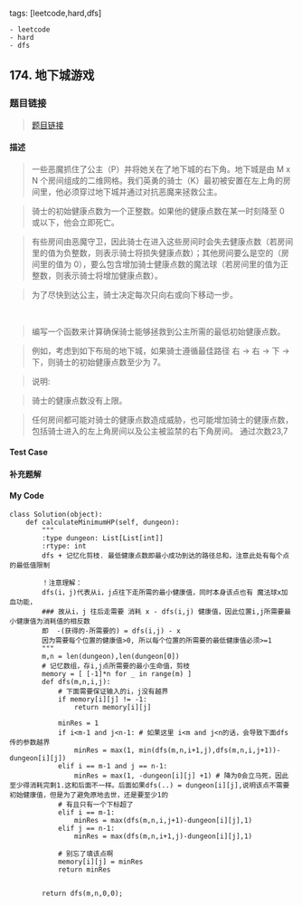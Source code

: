 tags: [leetcode,hard,dfs]

	- leetcode
	- hard
	- dfs

## 174. 地下城游戏

### 题目链接
> [题目链接](https://leetcode-cn.com/problems/dungeon-game/)

#### 描述
> 一些恶魔抓住了公主（P）并将她关在了地下城的右下角。地下城是由 M x N 个房间组成的二维网格。我们英勇的骑士（K）最初被安置在左上角的房间里，他必须穿过地下城并通过对抗恶魔来拯救公主。

> 骑士的初始健康点数为一个正整数。如果他的健康点数在某一时刻降至 0 或以下，他会立即死亡。

> 有些房间由恶魔守卫，因此骑士在进入这些房间时会失去健康点数（若房间里的值为负整数，则表示骑士将损失健康点数）；其他房间要么是空的（房间里的值为 0），要么包含增加骑士健康点数的魔法球（若房间里的值为正整数，则表示骑士将增加健康点数）。

> 为了尽快到达公主，骑士决定每次只向右或向下移动一步。

 

> 编写一个函数来计算确保骑士能够拯救到公主所需的最低初始健康点数。

> 例如，考虑到如下布局的地下城，如果骑士遵循最佳路径 右 -> 右 -> 下 -> 下，则骑士的初始健康点数至少为 7。

> 说明:

> 骑士的健康点数没有上限。

> 任何房间都可能对骑士的健康点数造成威胁，也可能增加骑士的健康点数，包括骑士进入的左上角房间以及公主被监禁的右下角房间。
通过次数23,7


#### Test Case
> 

#### 补充题解
#### My Code
```
class Solution(object):
    def calculateMinimumHP(self, dungeon):
        """
        :type dungeon: List[List[int]]
        :rtype: int
        dfs + 记忆化剪枝. 最低健康点数即最小成功到达的路径总和，注意此处有每个点的最低值限制

        ！注意理解：
        dfs(i，j)代表从i，j点往下走所需的最小健康值，同时本身该点也有 魔法球x加血功能，
        ### 故从i，j 往后走需要 消耗 x - dfs(i,j) 健康值，因此位置i,j所需要最小健康值为消耗值的相反数
        即  -(获得的-所需要的) = dfs(i,j) - x
        因为需要每个位置的健康值>0, 所以每个位置的所需要的最低健康值必须>=1
        """
        m,n = len(dungeon),len(dungeon[0])
        # 记忆数组，存i,j点所需要的最小生命值，剪枝
        memory = [ [-1]*n for _ in range(m) ]
        def dfs(m,n,i,j):
            # 下面需要保证输入的i，j没有越界
            if memory[i][j] != -1:
                return memory[i][j]

            minRes = 1
            if i<m-1 and j<n-1: # 如果这里 i<m and j<n的话，会导致下面dfs传的参数越界
                minRes = max(1, min(dfs(m,n,i+1,j),dfs(m,n,i,j+1))-dungeon[i][j])
            elif i == m-1 and j == n-1:
                minRes = max(1, -dungeon[i][j] +1) # 降为0会立马死，因此至少得消耗完剩1.这和后面不一样。后面如果dfs(..) = dungeon[i][j],说明该点不需要初始健康值，但是为了避免原地去世，还是要至少1的
            # 有且只有一个下标超了    
            elif i == m-1:
                minRes = max(dfs(m,n,i,j+1)-dungeon[i][j],1)
            elif j == n-1:
                minRes = max(dfs(m,n,i+1,j)-dungeon[i][j],1)
            
            # 别忘了填该点啊
            memory[i][j] = minRes
            return minRes
            
        
        return dfs(m,n,0,0);
```